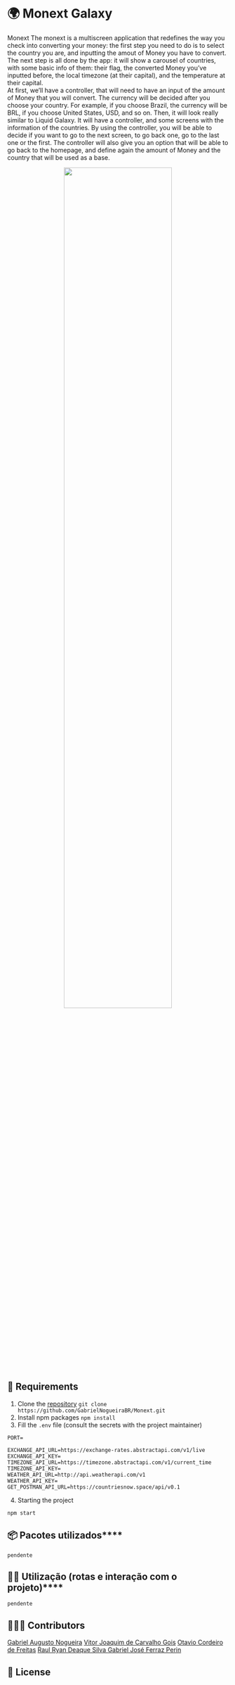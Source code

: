  
# 🌍 Monext Galaxy

Monext
The monext is a multiscreen application that redefines the way you check into converting your money: the first step you need to do is to select the country you are, and inputting the amout of Money you have to convert. The next step is all done by the app: it will show a carousel of countries, with some basic info of them: their flag, the converted Money you’ve inputted before, the local timezone (at their capital), and the temperature at their capital.  
At first, we’ll have a controller, that will need to have an input of the amount of Money that you will convert. The currency will be decided after you choose your country. For example, if you choose Brazil, the currency will be BRL, if you choose United States, USD, and so on.
Then, it will look really similar to Liquid Galaxy. It will have a controller, and some screens with the information of the countries. By using the controller, you will be able to decide if you want to go to the next screen, to go back one, go to the last one or the first. The controller will also give you an option that will be able to go back to the homepage, and define again the amount of Money and the country that will be used as a base.
<p align="center">
<img src="./public/assets/images/MonextLogo.svg" width="70%">
</p>

## 📝  Requirements

1. Clone the [repository](https://github.com/GabrielNogueiraBR/Monext)
`git clone https://github.com/GabrielNogueiraBR/Monext.git`
2. Install npm packages
`npm install`
3. Fill the `.env` file (consult the secrets with the project maintainer)
```
PORT=

EXCHANGE_API_URL=https://exchange-rates.abstractapi.com/v1/live 
EXCHANGE_API_KEY=
TIMEZONE_API_URL=https://timezone.abstractapi.com/v1/current_time
TIMEZONE_API_KEY=
WEATHER_API_URL=http://api.weatherapi.com/v1
WEATHER_API_KEY=
GET_POSTMAN_API_URL=https://countriesnow.space/api/v0.1
```
4. Starting the project

`npm start`
## 📦   Pacotes utilizados****

`pendente`

## 👨‍💻  Utilização (rotas e interação com o projeto)****

`pendente`

## 👨‍👦‍👦 Contributors

[Gabriel Augusto Nogueira](https://github.com/GabrielNogueiraBR)
[Vitor Joaquim de Carvalho Gois](https://github.com/VitorGois)
[Otavio Cordeiro de Freitas](https://github.com/CordeiroOtavio) 
[Raul Ryan Deaque Silva ](https://github.com/ryanraul) 
[Gabriel José Ferraz Perin ](https://github.com/gferrazz) 

## 📃 License